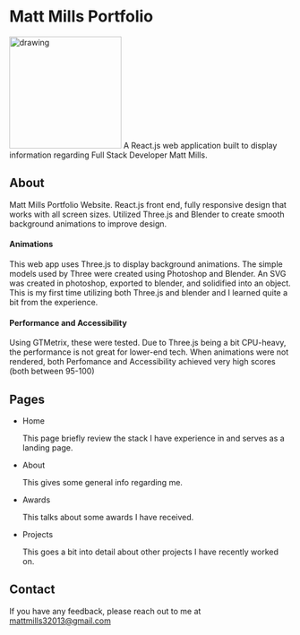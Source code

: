 
# Matt Mills Portfolio
<img src="https://m-mills.com/mmlogowhite.svg" alt="drawing" style="width:200px;"/>
A React.js web application built to display information regarding Full Stack Developer Matt Mills.

## About

Matt Mills Portfolio Website. React.js front end, fully responsive design that works with all screen sizes. Utilized Three.js and Blender to create smooth background animations to improve design.

#### Animations

This web app uses Three.js to display background animations. The simple models used by Three were created using Photoshop and Blender. An SVG was created in photoshop, exported to blender, and solidified into an object. This is my first time utilizing both Three.js and blender and I learned quite a bit from the experience.

#### Performance and Accessibility

Using GTMetrix, these were tested. Due to Three.js being a bit CPU-heavy, the performance is not great for lower-end tech. When animations were not rendered, both Perfomance and Accessibility achieved very high scores (both between 95-100)

## Pages

- Home
        
    This page briefly review the stack I have experience in and serves as a landing page.
- About

    This gives some general info regarding me.
- Awards

    This talks about some awards I have received.
- Projects

    This goes a bit into detail about other projects I have recently worked on.

## Contact

If you have any feedback, please reach out to me at [mattmills32013@gmail.com](mailto:mattmills32013@gmail.com)
